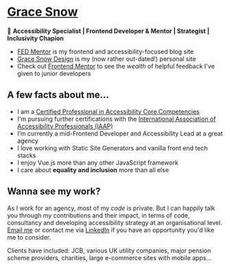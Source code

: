 # [Grace Snow](https://gracesnowdesign.co.uk)

🌈 **Accessibility Specialist | Frontend Developer & Mentor | Strategist | Inclusivity Chapion**

- [FED Mentor](https://fedmentor.dev) is my frontend and accessibility-focused blog site
- [Grace Snow Design](https://gracesnowdesign.co.uk) is my (now rather out-dated!) personal site
- Check out [Frontend Mentor](https://www.frontendmentor.io/profile/grace-snow) to see the _wealth_ of helpful feedback I've given to junior developers

## A few facts about me...

- I am a [Certified Professional in Accessibility Core Competencies](https://www.accessibilityassociation.org/s/certified-professional)
- I'm pursuing further certifications with the [International Association of Accessibility Professionals (IAAP)](https://www.accessibilityassociation.org) 
- I’m currently a mid-Frontend Developer and Accessibility Lead at a great agency
- I love working with Static Site Generators and vanilla front end tech stacks
- I enjoy Vue.js more than any other JavaScript framework
- I care about **equality and inclusion** more than all else

## Wanna see my work?

As I work for an agency, most of my _code_ is private. But I can happily talk you through my contributions and their impact, in terms of code, consultancy and developing accessibility strategy at an organisational level. [Email me](mailto:gracesnowdesign@gmail.com) or contact me via [LinkedIn](https://www.linkedin.com/in/gracesnow/) if you have an opportunity you'd like me to consider.

Clients have included: JCB, various UK utility companies, major pension scheme providers, charities, large e-commerce sites with mobile apps...  
